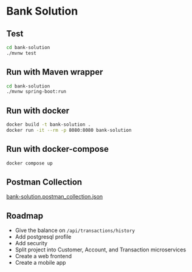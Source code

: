 # Bank Solution

## Test

```bash
cd bank-solution
./mvnw test
```

## Run with Maven wrapper

```bash
cd bank-solution
./mvnw spring-boot:run
```

## Run with docker

```bash
docker build -t bank-solution .
docker run -it --rm -p 8080:8080 bank-solution
```

## Run with docker-compose

```bash
docker compose up
```

## Postman Collection

[bank-solution.postman_collection.json](./bank-solution.postman_collection.json)

## Roadmap

- Give the balance on `/api/transactions/history`
- Add postgresql profile
- Add security
- Split project into Customer, Account, and Transaction microservices
- Create a web frontend
- Create a mobile app
